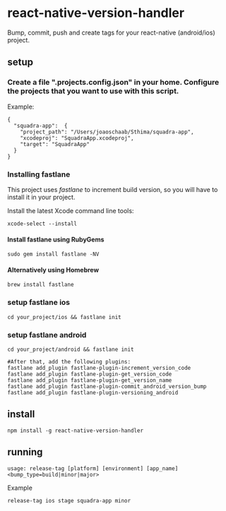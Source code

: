 # react-native-version-handler

Bump, commit, push and create tags for your react-native (android/ios) project.

## setup

### Create a file ".projects.config.json" in your home. Configure the projects that you want to use with this script. 
Example:
```
{
  "squadra-app":  {
    "project_path": "/Users/joaoschaab/Sthima/squadra-app",
    "xcodeproj": "SquadraApp.xcodeproj",
    "target": "SquadraApp"
  }
}
```

### Installing fastlane

This project uses *fastlane* to increment build version, so you will have to install it in your project.

Install the latest Xcode command line tools:

```xcode-select --install```

####  Install fastlane using RubyGems
```sudo gem install fastlane -NV```

#### Alternatively using Homebrew
```brew install fastlane```


### setup fastlane ios

```cd your_project/ios && fastlane init``` 

### setup fastlane android

```cd your_project/android && fastlane init```

```
#After that, add the following plugins:
fastlane add_plugin fastlane-plugin-increment_version_code
fastlane add_plugin fastlane-plugin-get_version_code
fastlane add_plugin fastlane-plugin-get_version_name
fastlane add_plugin fastlane-plugin-commit_android_version_bump
fastlane add_plugin fastlane-plugin-versioning_android

```

## install

```
npm install -g react-native-version-handler
```

## running
```
usage: release-tag [platform] [environment] [app_name] <bump_type=build|minor|major>
```

Example
```
release-tag ios stage squadra-app minor
```

